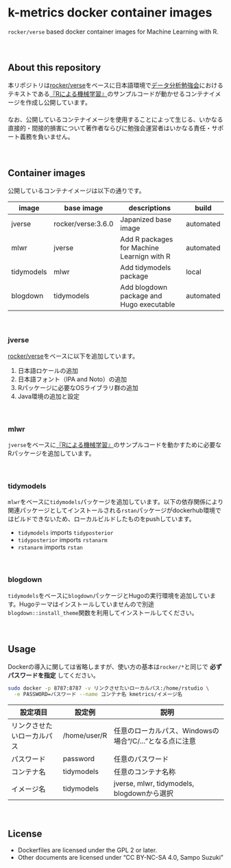 k-metrics docker container images
================

`rocker/verse` based docker container images for Machine Learning with
R.

　

## About this repository

本リポジトリは[rocker/verse](https://hub.docker.com/r/rocker/verse)をベースに日本語環境で[データ分析勉強会](https://sites.google.com/site/kantometrics/2019)におけるテキストである[『Rによる機械学習』](https://www.shoeisha.co.jp/book/detail/9784798145112)のサンプルコードが動かせるコンテナイメージを作成し公開しています。  
　  
なお、公開しているコンテナイメージを使用することによって生じる、いかなる直接的・間接的損害について著作者ならびに勉強会運営者はいかなる責任・サポート義務を負いません。

　

## Container images

公開しているコンテナイメージは以下の通りです。

| image      | base image         | descriptions                               | build     |
| ---------- | ------------------ | ------------------------------------------ | --------- |
| jverse     | rocker/verse:3.6.0 | Japanized base image                       | automated |
| mlwr       | jverse             | Add R packages for Machine Learnign with R | automated |
| tidymodels | mlwr               | Add tidymodels package                     | local     |
| blogdown   | tidymodels         | Add blogdown package and Hugo executable   | automated |

　

### jverse

[rocker/verse](https://hub.docker.com/r/rocker/verse)をベースに以下を追加しています。

1.  日本語ロケールの追加
2.  日本語フォント（IPA and
Noto）の追加
3.  Rパッケージに必要なOSライブラリ群の追加
4.  Java環境の追加と設定

　

### mlwr

`jverse`をベースに[『Rによる機械学習』](https://www.shoeisha.co.jp/book/detail/9784798145112)のサンプルコードを動かすために必要なRパッケージを追加しています。

　

### tidymodels

`mlwr`をベースに`tidymodels`パッケージを追加しています。以下の依存関係により関連パッケージとしてインストールされる`rstan`パッケージがdockerhub環境ではビルドできないため、ローカルビルドしたものをpushしています。

  - `tidymodels` imports `tidyposterior`  
  - `tidyposterior` imports `rstanarm`  
  - `rstanarm` imports
`rstan`

　

### blogdown

`tidymodels`をベースに`blogdown`パッケージとHugoの実行環境を追加しています。Hugoテーマはインストールしていませんので別途`blogdown::install_theme`関数を利用してインストールしてください。

　

## Usage

Dockerの導入に関しては省略しますが、使い方の基本は`rocker/*`と同じで **必ずパスワードを指定** してください。

``` bash
sudo docker -p 8787:8787 -v リンクさせたいローカルパス:/home/rstudio \
  -e PASSWORD=パスワード --name コンテナ名 kmetrics/イメージ名
```

| 設定項目          | 設定例          | 説明                                     |
| ------------- | ------------ | -------------------------------------- |
| リンクさせたいローカルパス | /home/user/R | 任意のローカルパス、Windowsの場合“/C/…”となる点に注意      |
| パスワード         | password     | 任意のパスワード                               |
| コンテナ名         | tidymodels   | 任意のコンテナ名称                              |
| イメージ名         | tidymodels   | jverse, mlwr, tidymodels, blogdownから選択 |

　

## License

  - Dockerfiles are licensed under the GPL 2 or later.  
  - Other documents are licensed under “CC BY-NC-SA 4.0, Sampo Suzuki”
